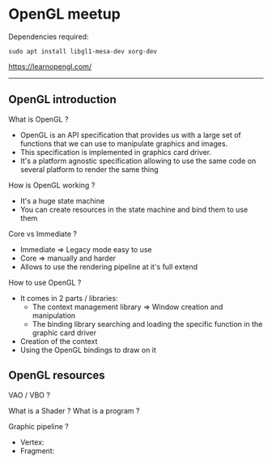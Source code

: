# OpenGL meetup

Dependencies required:
```
sudo apt install libgl1-mesa-dev xorg-dev
```

https://learnopengl.com/


----

OpenGL introduction
-------------------

What is OpenGL ?
- OpenGL is an API specification that provides us with a large set of functions that we can use to manipulate graphics and images.
- This specification is implemented in graphics card driver.
- It's a platform agnostic specification allowing to use the same code on several platform to render the same thing 

How is OpenGL working ?
- It's a huge state machine
- You can create resources in the state machine and bind them to use them

Core vs Immediate ?
- Immediate => Legacy mode easy to use
- Core => manually and harder 
- Allows to use the rendering pipeline at it's full extend 

How to use OpenGL ?
- It comes in 2 parts / libraries:
    - The context management library => Window creation and manipulation 
    - The binding library searching and loading the specific function in the graphic card driver
- Creation of the context 
- Using the OpenGL bindings to draw on it  

OpenGL resources
----------------

VAO / VBO ?

What is a Shader ? What is a program ?

Graphic pipeline ?
 - Vertex:
 - Fragment:


